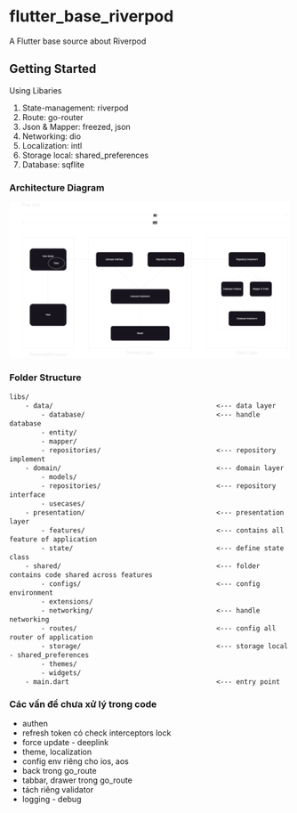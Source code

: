 # flutter_base_riverpod

A Flutter base source about Riverpod

## Getting Started
Using Libaries
1. State-management: riverpod
2. Route: go-router
3. Json & Mapper: freezed, json
4. Networking: dio
5. Localization: intl
6. Storage local: shared_preferences
7. Database: sqflite

### Architecture Diagram
![Clean-architecture](./Clean-Architecture.png)

### Folder Structure
```
libs/
    - data/                                         <--- data layer
        - database/                                 <--- handle database
        - entity/
        - mapper/
        - repositories/                             <--- repository implement
    - domain/                                       <--- domain layer
        - models/                                   
        - repositories/                             <--- repository interface
        - usecases/
    - presentation/                                 <--- presentation layer
        - features/                                 <--- contains all feature of application
        - state/                                    <--- define state class
    - shared/                                       <--- folder contains code shared across features
        - configs/                                  <--- config environment
        - extensions/
        - networking/                               <--- handle networking
        - routes/                                   <--- config all router of application
        - storage/                                  <--- storage local - shared_preferences
        - themes/
        - widgets/
    - main.dart                                     <--- entry point
```

### Các vấn đề chưa xử lý trong code
- authen
- refresh token có check interceptors lock
- force update - deeplink
- theme, localization
- config env riêng cho ios, aos
- back trong go_route
- tabbar, drawer trong go_route
- tách riêng validator
- logging - debug

